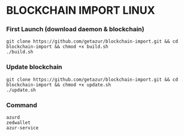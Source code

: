 # BLOCKCHAIN IMPORT LINUX

### First Launch (download daemon & blockchain)

	git clone https://github.com/getazur/blockchain-import.git && cd blockchain-import && chmod +x build.sh
	./build.sh

### Update blockchain

	git clone https://github.com/getazur/blockchain-import.git && cd blockchain-import && chmod +x update.sh
	./update.sh

### Command

	azurd
	zedwallet
	azur-service

